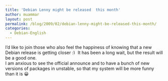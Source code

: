 ```yaml
---
title: 'Debian Lenny might be released  this month'
author: muammar
layout: post
permalink: /blog/2009/02/debian-lenny-might-be-released-this-month/
categories:
  - Debian-English
---
```

I&#8217;d like to join those who also feel the happiness of knowing that a new Debian release is getting closer <img src="http://muammar.me/blog/wp-includes/images/smilies/simple-smile.png" alt=":)" class="wp-smiley" style="height: 1em; max-height: 1em;" /> It has been a long wait, but the result will be a good one.  
I am anxious to see the official announce and to have a bunch of new versions of packages in unstable, so that my system will be more funny than it is 😀